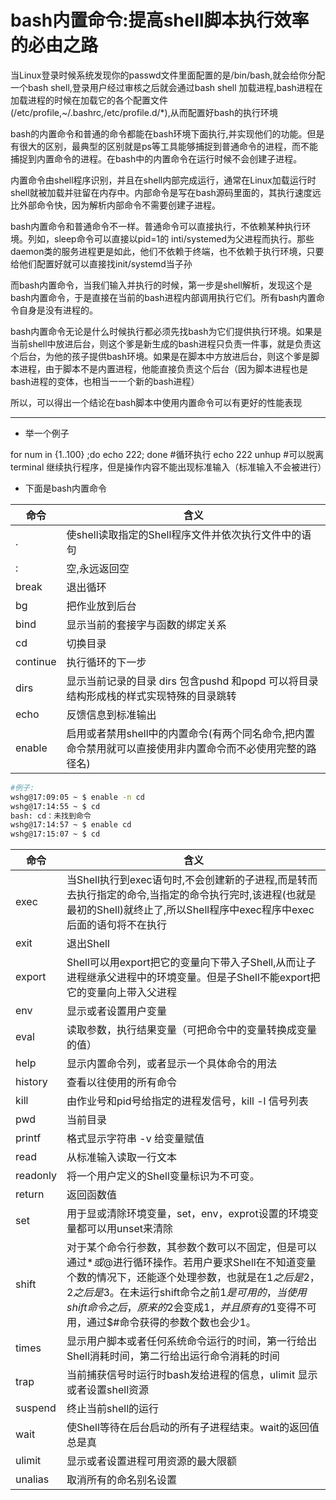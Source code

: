 # bash内置命令:提高shell脚本执行效率的必由之路 

当Linux登录时候系统发现你的passwd文件里面配置的是/bin/bash,就会给你分配一个bash shell,登录用户经过审核之后就会通过bash shell 加载进程,bash进程在加载进程的时候在加载它的各个配置文件(/etc/profile,~/.bashrc,/etc/profile.d/*),从而配置好bash的执行环境  

bash的内置命令和普通的命令都能在bash环境下面执行,并实现他们的功能。但是有很大的区别，最典型的区别就是ps等工具能够捕捉到普通命令的进程，而不能捕捉到内置命令的进程。在bash中的内置命令在运行时候不会创建子进程。  

内置命令由shell程序识别，并且在shell内部完成运行，通常在Linux加载运行时shell就被加载并驻留在内存中。内部命令是写在bash源码里面的，其执行速度远比外部命令快，因为解析内部命令不需要创建子进程。  

bash内置命令和普通命令不一样。普通命令可以直接执行，不依赖某种执行环境。列如，sleep命令可以直接以pid=1的 inti/systemed为父进程而执行。那些daemon类的服务进程更是如此，他们不依赖于终端，也不依赖于执行环境，只要给他们配置好就可以直接找init/systemd当子孙 

而bash内置命令，当我们输入并执行的时候，第一步是shell解析，发现这个是bash内置命令，于是直接在当前的bash进程内部调用执行它们。所有bash内置命令自身是没有进程的。  

bash内置命令无论是什么时候执行都必须先找bash为它们提供执行环境。如果是当前shell中放进后台，则这个爹是新生成的bash进程只负责一件事，就是负责这个后台，为他的孩子提供bash环境。如果是在脚本中方放进后台，则这个爹是脚本进程，由于脚本不是内置进程，他能直接负责这个后台（因为脚本进程也是bash进程的变体，也相当一一个新的bash进程）  

所以，可以得出一个结论在bash脚本中使用内置命令可以有更好的性能表现  

----

* 举一个例子

for num in {1..100} ;do echo 222; done #循环执行 echo 222
unhup #可以脱离terminal 继续执行程序，但是操作内容不能出现标准输入（标准输入不会被进行）

* 下面是bash内置命令

| 命令  | 含义  |
|---|---|
| .| 使shell读取指定的Shell程序文件并依次执行文件中的语句 |
| :| 空,永远返回空 |
| break| 退出循环 |
| bg| 把作业放到后台 |
| bind| 显示当前的套接字与函数的绑定关系 |
| cd| 切换目录 |
| continue| 执行循环的下一步  |
| dirs| 显示当前记录的目录 dirs 包含pushd 和popd 可以将目录结构形成栈的样式实现特殊的目录跳转 |
| echo| 反馈信息到标准输出 |
| enable| 启用或者禁用shell中的内置命令(有两个同名命令,把内置命令禁用就可以直接使用非内置命令而不必使用完整的路径名) |

```bash
#例子:
wshg@17:09:05 ~ $ enable -n cd  
wshg@17:14:55 ~ $ cd  
bash: cd：未找到命令  
wshg@17:14:57 ~ $ enable cd  
wshg@17:15:07 ~ $ cd
```

| 命令  | 含义  |
|---|---|
| exec| 当Shell执行到exec语句时,不会创建新的子进程,而是转而去执行指定的命令,当指定的命令执行完时,该进程(也就是最初的Shell)就终止了,所以Shell程序中exec程序中exec后面的语句将不在执行 |
| exit| 退出Shell |
| export| Shell可以用export把它的变量向下带入子Shell,从而让子进程继承父进程中的环境变量。但是子Shell不能export把它的变量向上带入父进程 |
| env| 显示或者设置用户变量 |
| eval| 读取参数，执行结果变量（可把命令中的变量转换成变量的值） |
| help| 显示内置命令列，或者显示一个具体命令的用法 |
| history| 查看以往使用的所有命令 |
| kill| 由作业号和pid号给指定的进程发信号，kill -l 信号列表 |
| pwd| 当前目录 |
| printf| 格式显示字符串 -v 给变量赋值 |
| read| 从标准输入读取一行文本 |
| readonly| 将一个用户定义的Shell变量标识为不可变。 |
| return | 返回函数值 |
| set| 用于显或清除环境变量，set，env，exprot设置的环境变量都可以用unset来清除 |
| shift| 对于某个命令行参数，其参数个数可以不固定，但是可以通过$*或$@进行循环操作。若用户要求Shell在不知道变量个数的情况下，还能逐个处理参数，也就是在$1之后是$2，$2之后是$3。在未运行shift命令之前$1是可用的，当使用shift命令之后，原来的$2会变成$1，并且原有的$1变得不可用，通过$#命令获得的参数个数也会少1。 |
| times| 显示用户脚本或者任何系统命令运行的时间，第一行给出Shell消耗时间，第二行给出运行命令消耗的时间 |
| trap| 当前捕获信号时运行时bash发给进程的信息，ulimit 显示或者设置shell资源 |
| suspend| 终止当前shell的运行 |
| wait  | 使Shell等待在后台启动的所有子进程结束。wait的返回值总是真 |
| ulimit| 显示或者设置进程可用资源的最大限额 |
| unalias| 取消所有的命名别名设置 |